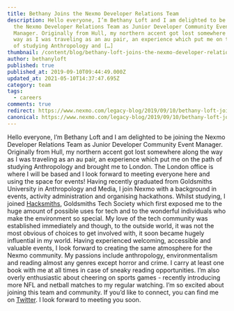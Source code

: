 ```yaml
---
title: Bethany Joins the Nexmo Developer Relations Team
description: Hello everyone, I’m Bethany Loft and I am delighted to be joining
  the Nexmo Developer Relations Team as Junior Developer Community Event
  Manager. Originally from Hull, my northern accent got lost somewhere along the
  way as I was traveling as an au pair, an experience which put me on the path
  of studying Anthropology and […]
thumbnail: /content/blog/bethany-loft-joins-the-nexmo-developer-relations-team-dr/london.jpg
author: bethanyloft
published: true
published_at: 2019-09-10T09:44:49.000Z
updated_at: 2021-05-10T14:37:47.695Z
category: team
tags:
  - careers
comments: true
redirect: https://www.nexmo.com/legacy-blog/2019/09/10/bethany-loft-joins-the-nexmo-developer-relations-team-dr
canonical: https://www.nexmo.com/legacy-blog/2019/09/10/bethany-loft-joins-the-nexmo-developer-relations-team-dr
---
```


Hello everyone, I’m Bethany Loft and I am delighted to be joining the Nexmo Developer Relations Team as Junior Developer Community Event Manager. Originally from Hull, my northern accent got lost somewhere along the way as I was traveling as an au pair, an experience which put me on the path of studying Anthropology and brought me to London. The London office is where I will be based and I look forward to meeting everyone here and using the space for events! Having recently graduated from Goldsmiths University in Anthropology and Media, I join Nexmo with a background in events, activity administration and organising hackathons. Whilst studying, I joined [Hacksmiths](https://goldsmiths.tech/), Goldsmiths Tech Society which first exposed me to the huge amount of possible uses for tech and to the wonderful individuals who make the environment so special. My love of the tech community was established immediately and though, to the outside world, it was not the most obvious of choices to get involved with, it soon became hugely influential in my world. Having experienced welcoming, accessible and valuable events, I look forward to creating the same atmosphere for the Nexmo community. My passions include anthropology, environmentalism and reading almost any genres except horror and crime. I carry at least one book with me at all times in case of sneaky reading opportunities. I’m also overly enthusiastic about cheering on sports games - recently introducing more NFL and netball matches to my regular watching. I’m so excited about joining this team and community. If you’d like to connect, you can find me on [Twitter](https://twitter.com/bb_loft). I look forward to meeting you soon.
